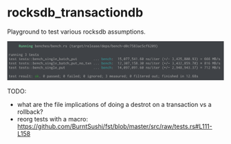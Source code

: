 # rocksdb_transactiondb

Playground to test various rocksdb assumptions.

<img src="bench.png" />

TODO:

- what are the file implications of doing a destrot on a transaction vs a rollback?
- reorg tests with a macro: https://github.com/BurntSushi/fst/blob/master/src/raw/tests.rs#L111-L158

